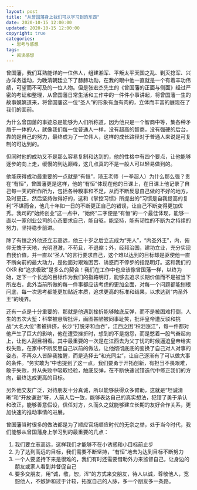 ```yaml
---
layout: post
title: "从曾国藩身上我们可以学习到的东西"
date: 2020-10-15 12:00:00
updated: 2020-10-15 12:00:00
copyright: true
categories:
  - 思考与感想
tags:
  - 阅读感想
---
```

曾国藩，我们耳熟能详的一位伟人，组建湘军、平叛太平天国之乱、剿灭捻军、兴办洋务运动，为晚清朝廷立下了赫赫功勋，在我的眼中他一直就是一个有着丰功伟绩，可望而不可及的一位人物。但是张宏杰先生的《曾国藩的正面与侧面》经过严密的考证和整理，从曾国藩日常生活和工作中的一件件小事讲起，将曾国藩一生的故事娓娓道来，将曾国藩这一位“圣人”的形象有血有肉的，立体而丰富的展现在了我们的面前。

为什么曾国藩的事迹总是能够为人们所称道，因为他只是一个智商中等，集各种矛盾于一体的人，就像我们每一位普通人一样，没有超高的智商，没有强硬的后台，靠的是自己的努力，最终成为了一位伟人，这样的成长路径对于普通人来说是可复制的可达到的。

但同时他的成功又不是那么容易复制和达到的，他的性格中有四个要点，让他能够逐步的向上走，缓慢的到达巅峰，这几点真的不是一般人可以轻易做到的。

他能获得成功最重要的一点就是“有恒”，琦玉老师（一拳超人）为什么那么强？贵在“有恒”，曾国藩更是这样，他的“有恒”体现在他的日课上，在日课上他记录了自己每一天的所作所为，包括各种糗事和不足，从而不断反思自己做的不好的地方，及时更正，然后坚持做得好的，这和《掌控习惯》所提出的“习惯是自我提高的复利”不谋而合，他几十年如一日的不断更正自己的错误，让自己不断变得更加优秀。我司的“始终创业”这一点中，“始终”二字便是“有恒”的一个最佳体现，能够一直以一家创业公司的心态要求自己，能自驱，能坚持，能有韧性的不断为之持续的努力，坚持稳步前进。

除了有恒之外他还立志高远，他三十岁之后立志成为“完人”，“内圣外王”，内，俯仰无愧于天地，光明澄澈，不苟且，不退缩；外，经邦治国，建功立业，充分实现自我价值，并一直以“圣人”的言行要求自己，这个难以达到的目标却是驱使他一直不断向前的最大动力，是他面对艰难困苦、诱惑而不停步的指路明灯。这和我们的 OKR 和“追求极致”是多么的契合！我们在工作中也应该像曾国藩一样，以终为始，定下一个长远的目标作为我们的指路明灯，能够去追求长期价值而不是被当下所左右。此外当前所做的每一件事都应该考虑的更加全面，对每一个问题都能刨根问底，每一次思考都能更加贴近本质，追求更高的标准和结果，以求达到“内圣外王”的境界。

还有一点是十分重要的，那就是他遇到挫折能够触底反弹，而不是被困难打倒，人生的五次大堑：科举被悬牌批评，画图甚陋被同事耻笑，批评皇帝遭反驳和挑战“大名大位”者被排挤，长沙“打脱牙和血吞”，江西之困“积泪涨江”，每一件都对他产生了巨大的影响，他在遭受挫折时，想到的不是抱怨，而是憋着一股气奋起向上，让他人刮目相看。其中最重要的一次是在江西去为父丁忧的时候逼迫皇帝给实权失败，在家中不断反思自己以前的做法，让他彻彻底底的变换了自己对人对事的姿态，不再众人皆醉我独醒，而是选择去“和光同尘”，让自己逐渐有了可以做大事的条件。“务实敢为”中也提到了这一点，我们要勇于开拓创新，有担当不畏艰难，敢于失败，并从失败中吸取经验，触底反弹，在不断快速试错迭代中修正我们的方向，最终达成更高的目标。

另外他交友广泛，对待朋友十分真诚，所以能够获得众多臂助，这就是“坦诚清晰”和“开放谦逊”呀，人前人后一致，能够表达自己的真实想法，犯错了勇于承认和改正，能够善意假设，信任对方，久而久之就能够建立长期的友好合作关系，更加快速的推动事情的进展。

曾国藩当时很多的做法都是为了顺应官场顺应时代的无奈之举，处于当今时代，我们能够从曾国藩身上学习到的最重要的几点：
1. 我们要立志高远，这样我们才能够不在小诱惑和小目标前止步
2. 为了达到高远的目标，我们需要不断坚持，“有恒”地去为达到目标不断努力
3. 一个人要坚持下来是很难的，我们有时还需要借助外力来监督自己，让身边的朋友或家人看到并督促自己
4. 要多交朋友，用“诚，敬，恕，浑”的方式来交朋友，待人以诚，尊敬他人，宽恕他人，不嫉妒和过于计较，拓宽自己的人脉，多一个朋友多一条路。